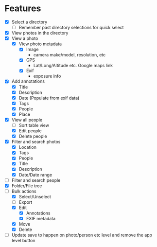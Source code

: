 # Features
- [x] Select a directory
  - [ ] Remember past directory selections for quick select
- [x] View photos in the directory
- [x] View a photo
  - [x] View photo metadata
    - [x] Image
      - camera make/model, resolution, etc
    - [x] GPS
      - Lat/Long/Altitude etc. Google maps link
    - [x] Exif
      - exposure info
- [x] Add annotations
  - [x] Title
  - [x] Description
  - [x] Date (Populate from exif data)
  - [x] Tags
  - [x] People
  - [x] Place
- [x] View all people
  - [ ] Sort table view
  - [x] Edit people
  - [x] Delete people
- [x] Filter and search photos
  - [x] Location
  - [x] Tags
  - [x] People
  - [x] Title
  - [x] Description
  - [x] Date/Date range
- [ ] Filter and search people
- [x] Folder/File tree
- [ ] Bulk actions
  - [x] Select/Unselect
  - [ ] Export
  - [x] Edit
    - [x] Annotations
    - [x] EXIF metadata
  - [x] Move
  - [x] Delete
- [ ] Update save to happen on photo/person etc level and remove the app level button

